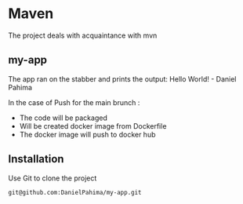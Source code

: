 # Maven

The project deals with acquaintance with mvn

## my-app

The app ran on the stabber and prints the output:
Hello World! - Daniel Pahima

In the case of Push for the main brunch :
- The code will be packaged
- Will be created docker image from Dockerfile
- The docker image will push to docker hub 

## Installation

Use Git to clone the project 
```bash
git@github.com:DanielPahima/my-app.git
```
